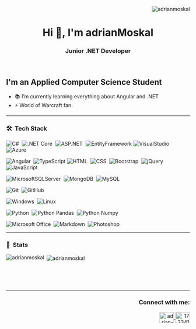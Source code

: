 <p align="right"> <img src="https://komarev.com/ghpvc/?username=adrianmoskal&label=Profile%20views&color=0e75b6&style=flat" alt="adrianmoskal" /> </p>
<h1 align="center">Hi 👋, I'm adrianMoskal</h1>
<h3 align="center">Junior .NET Developer</h3>
<br />

## I'm an Applied Computer Science Student

- 📚 I’m currently learning everything about Angular and .NET
- ⚡ World of Warcraft fan.
---

### 🛠 &nbsp;Tech Stack

![C#](https://img.shields.io/badge/-C%23-05122A?style=flat&logo=c-sharp)&nbsp;
![.NET Core](https://img.shields.io/badge/-.NET-05122A?style=flat&logo=dotnet)&nbsp;
![ASP.NET](https://img.shields.io/badge/-ASP.NET-05122A?style=flat&logo=dotnet)&nbsp;
![EntityFramework](https://img.shields.io/badge/-Entity_Framework-05122A?style=flat&logo=dotnet)
![VisualStudio](https://img.shields.io/badge/-Visual%20Studio-05122A?style=flat&logo=visualstudio)&nbsp;
![Azure](https://img.shields.io/badge/-Azure-05122A?style=flat&logo=azuredevops)

![Angular](https://img.shields.io/badge/-Angular-05122A?style=flat&logo=angular)&nbsp;
![TypeScript](https://img.shields.io/badge/-TypeScript-05122A?style=flat&logo=typescript)
![HTML](https://img.shields.io/badge/-HTML-05122A?style=flat&logo=HTML5)&nbsp;
![CSS](https://img.shields.io/badge/-CSS-05122A?style=flat&logo=CSS3&logoColor=1572B6)&nbsp;
![Bootstrap](https://img.shields.io/badge/-Bootstrap-05122A?style=flat&logo=bootstrap&logoColor=563D7C)&nbsp;
![jQuery](https://img.shields.io/badge/-jQuery-05122A?style=flat&logo=jquery)&nbsp;
![JavaScript](https://img.shields.io/badge/-JavaScript-05122A?style=flat&logo=javascript)

![MicrosoftSQLServer](https://img.shields.io/badge/-Microsoft%20SQL%20Sever-05122A?style=flat&logo=microsoft%20sql%20server)&nbsp;
![MongoDB](https://img.shields.io/badge/-MongoDB-05122A?style=flat&logo=mongodb)&nbsp;
![MySQL](https://img.shields.io/badge/-MySQL-05122A?style=flat&logo=mysql)

![Git](https://img.shields.io/badge/-Git-05122A?style=flat&logo=git)&nbsp;
![GitHub](https://img.shields.io/badge/-GitHub-05122A?style=flat&logo=github)

![Windows](https://img.shields.io/badge/-Windows-05122A?style=flat&logo=windows)&nbsp;
![Linux](https://img.shields.io/badge/-Linux-05122A?style=flat&logo=linux)

![Python](https://img.shields.io/badge/-Python-05122A?style=flat&logo=python)&nbsp;
![Python Pandas](https://img.shields.io/badge/-Pandas-05122A?style=flat&logo=pandas)&nbsp;
![Python Numpy](https://img.shields.io/badge/-Numpy-05122A?style=flat&logo=numpy)&nbsp;

![Microsoft Office](https://img.shields.io/badge/-Microsoft_Office-05122A?style=flat&logo=microsoft-office)&nbsp;
![Markdown](https://img.shields.io/badge/-Markdown-05122A?style=flat&logo=markdown)&nbsp;
![Photoshop](https://img.shields.io/badge/-Photoshop-05122A?style=flat&logo=adobe-photoshop)

---

### 📝 &nbsp;Stats

<p><img align="left" src="https://github-readme-stats.vercel.app/api/top-langs/?username=adrianmoskal&theme=tokyonight&layout=default" alt="adrianmoskal" /></p>

<p>&nbsp;<img align="center" src="https://github-readme-stats.vercel.app/api?username=adrianmoskal&show_icons=true&locale=en&theme=tokyonight&layout=compact" alt="adrianmoskal" /></p><br /><br /><br />

---

<h3 align="right">Connect with me:</h3>
<p align="right">
  <a href="https://linkedin.com/in/adrian-moskal-990a5a191" target="blank">
    <img align="center" src="https://raw.githubusercontent.com/rahuldkjain/github-profile-readme-generator/master/src/images/icons/Social/linked-in-alt.svg" alt="adrian-moskal-990a5a191" height="30" width="40" />
  </a>
  <a href="https://stackoverflow.com/users/17234168" target="blank">
    <img align="center" src="https://raw.githubusercontent.com/rahuldkjain/github-profile-readme-generator/master/src/images/icons/Social/stack-overflow.svg" alt="17234168" height="30" width="40" />
  </a>
</p>

